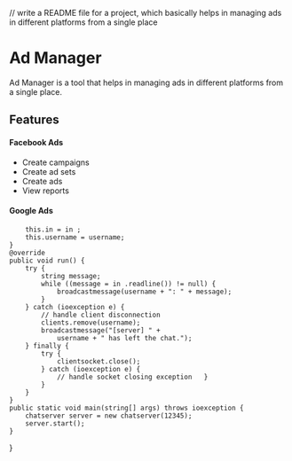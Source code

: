 // write a README file for a project, which basically helps in managing ads in different platforms from a single place

# Ad Manager

Ad Manager is a tool that helps in managing ads in different platforms from a single place.

## Features

#### Facebook Ads

- Create campaigns
- Create ad sets
- Create ads
- View reports

#### Google Ads


        this.in = in ;
        this.username = username;
    }
    @override
    public void run() {
        try {
            string message;
            while ((message = in .readline()) != null) {
                broadcastmessage(username + ": " + message);
            }
        } catch (ioexception e) {
            // handle client disconnection  
            clients.remove(username);
            broadcastmessage("[server] " +
                username + " has left the chat.");
        } finally {
            try {
                clientsocket.close();
            } catch (ioexception e) {
                // handle socket closing exception   }  
            }
        }
    }
    public static void main(string[] args) throws ioexception {
        chatserver server = new chatserver(12345);
        server.start();
    }
}

